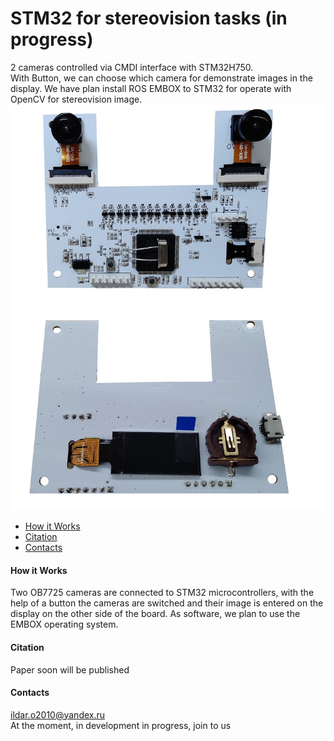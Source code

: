 # STM32 for stereovision tasks (in progress)
2 cameras controlled via CMDI interface with STM32H750.  
With Button, we can choose which camera for demonstrate images in the display.
We have plan install ROS EMBOX to STM32 for operate with OpenCV for stereovision image.      
![alt tag](https://github.com/Ildaron/STM32_stereovision/blob/master/Supplementary_files/img3.jpg "general view")​


-  [How it Works](https://github.com/Ildaron/STM32_stereovision/blob/master/README.md#how-it-works) 
-  [Citation](https://github.com/Ildaron/STM32_stereovision#citation)   
-  [Contacts](https://github.com/Ildaron/STM32_stereovision#contacts)    


#### How it Works  
Two OB7725 cameras are connected to STM32 microcontrollers, with the help of a button the cameras are switched and their image is entered on the display on the other side of the board. As software, we plan to use the EMBOX operating system.     
#### Citation
Paper soon will be published 
#### Contacts
ildar.o2010@yandex.ru   
At the moment, in development in progress, join to us
